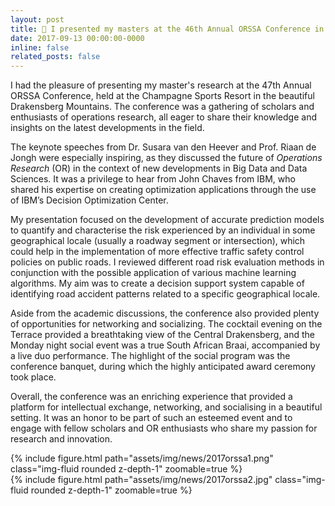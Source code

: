 ```yaml
---
layout: post
title: 🎤 I presented my masters at the 46th Annual ORSSA Conference in Drakensberg
date: 2017-09-13 00:00:00-0000
inline: false
related_posts: false
---
```


I had the pleasure of presenting my master's research at the 47th Annual ORSSA Conference, held at the Champagne Sports Resort in the beautiful Drakensberg Mountains. The conference was a gathering of scholars and enthusiasts of operations research, all eager to share their knowledge and insights on the latest developments in the field.

The keynote speeches from Dr. Susara van den Heever and Prof. Riaan de Jongh were especially inspiring, as they discussed the future of *Operations Research* (OR) in the context of new developments in Big Data and Data Sciences. It was a privilege to hear from John Chaves from IBM, who shared his expertise on creating optimization applications through the use of IBM’s Decision Optimization Center.

My presentation focused on the development of accurate prediction models to quantify and characterise the risk experienced by an individual in some geographical locale (usually a roadway segment or intersection), which could help in the implementation of more effective traffic safety control policies on public roads. I reviewed different road risk evaluation methods in conjunction with the possible application of various machine learning algorithms. My aim was to create a decision support system capable of identifying road accident patterns related to a specific geographical locale.

Aside from the academic discussions, the conference also provided plenty of opportunities for networking and socializing. The cocktail evening on the Terrace provided a breathtaking view of the Central Drakensberg, and the Monday night social event was a true South African Braai, accompanied by a live duo performance. The highlight of the social program was the conference banquet, during which the highly anticipated award ceremony took place.

Overall, the conference was an enriching experience that provided a platform for intellectual exchange, networking, and socialising in a beautiful setting. It was an honor to be part of such an esteemed event and to engage with fellow scholars and OR enthusiasts who share my passion for research and innovation.

<div class="row mt-3">
    <div class="col-sm mt-3 mt-md-0">
        {% include figure.html path="assets/img/news/2017orssa1.png" class="img-fluid rounded z-depth-1" zoomable=true %}
    </div>
    <div class="col-sm mt-3 mt-md-0">
        {% include figure.html path="assets/img/news/2017orssa2.jpg" class="img-fluid rounded z-depth-1" zoomable=true %}
    </div>
</div>
